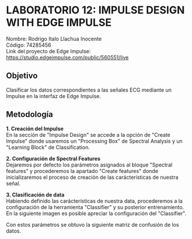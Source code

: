 # **LABORATORIO 12: IMPULSE DESIGN WITH EDGE IMPULSE**
Nombre: Rodrigo Italo Llachua Inocente\
Código: 74285456\
Link del proyecto de Edge Impulse: https://studio.edgeimpulse.com/public/560551/live

## **Objetivo** 
Clasificar los datos correspondientes a las señales ECG mediante un Impulse en la interfaz de Edge Impulse.

## **Metodología** 
**1. Creación del Impulse**\
En la sección de "Impulse Design" se accede a la opción de "Create Impulse" donde usaremos un "Processing Box" de Spectral Analysis y un "Learning Block" de Classification.


**2. Configuración de Spectral Features**\
Dejaremos por defecto los parámetros asignados al bloque "Spectral features" y procederemos la apartado "Create features" donde inicializaremos el proceso de creación de las carácterísticas de nuestra señal.

**3. Clasificación de data**\
Habiendo definido las carácterísticas de nuestra data, procederemos a la configuración de la herramienta "Classifier" y su posterior entrenamiento. En la siguiente imagen es posible apreciar la configuración del "Classifier".


Con estos parámetros se obtuvo la siguiente matriz de confusión de los datos.
